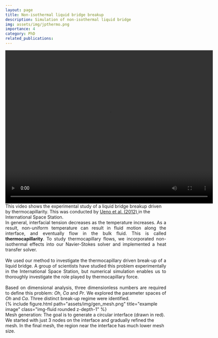 ```yaml
---
layout: page
title: Non-isothermal liquid bridge breakup 
description: Simulation of non-isothermal liquid bridge
img: assets/img/jpthermo.png
importance: 4
category: PhD
related_publications: 
---
```



<div class="row justify-content-center">
<div class = "center">
<video width="650" height="480" controls="controls">
  <source src="https://arxiv.org/src/1210.4073v1/anc/Gallery_of_Fluid_Motion_016.mp4" type="video/mp4" />
  Your browser does not support the video tag.
  /* instead of the last line you could also add the flash player*/
</video>
</div>
</div>
<div class="caption">
This video shows the experimental study of a liquid bridge breakup driven by thermocapillarity. This was conducted by <a href="https://arxiv.org/abs/1210.4073">Ueno et al.
(2012) </a> in the International Space Station.
</div>

<div style='text-align: justify;'>
In general, interfacial tension decreases as the temperature increases. As a result, non-uniform temperature can result in fluid motion along the interface, and eventually flow in the bulk fluid. This is called <b>thermocapillarity</b>. To study thermocapillary flows, we incorporated non-isothermal effects into our Navier-Stokes solver and implemented a heat transfer solver.
<br/>
<br/>
We used our method to investigate the thermocapillary driven break-up of a liquid bridge. A group of scientists have studied this problem experimentally in the International Space Station, but numerical simulation enables us to thoroughly investigate the role played by thermocapillary force.
<br/>
<br/>
Based on dimensional analysis, three dimensionless numbers are required to define this problem: <i>Oh</i>, <i>Ca</i> and <i>Pr</i>. We explored the parameter spaces of <i>Oh</i> and <i>Ca</i>. Three distinct break-up regime were identified. 
</div>


<div class="row justify-content-center">
<div class = "center">
<div class="col-sm">
{% include figure.html path="assets/img/gen_mesh.png" title="example image" class="img-fluid rounded z-depth-1" %}
</div>
</div>
</div>
<div class="caption">
Mesh generation: The goal is to generate a circular interface (drawn in red). We started with just 3 nodes on the interface and gradually refined the mesh. In the final mesh, the region near the interface has much lower mesh size.
</div>


